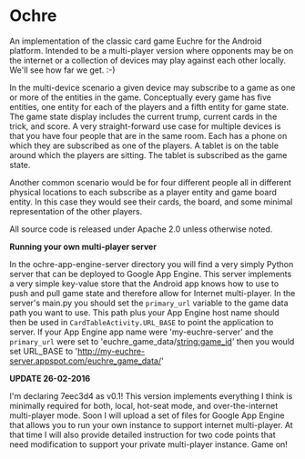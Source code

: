 # Ochre
An implementation of the classic card game Euchre for the Android platform. Intended to be a multi-player version where opponents may be on the internet or a collection of devices may play against each other locally. We'll see how far we get. :-)  

In the multi-device scenario a given device may subscribe to a game as one or more of the entities in the game. Conceptually every game has five entities, one entity for each of the players and a fifth entity for game state. The game state display includes the current trump, current cards in the trick, and score.  A very straight-forward use case for multiple devices is that you have four people that are in the same room. Each has a phone on which they are subscribed as one of the players. A tablet is on the table around which the players are sitting. The tablet is subscribed as the game state.  

Another common scenario would be for four different people all in different physical locations to each subscribe as a player entity and game board entity. In this case they would see their cards, the board, and some minimal representation of the other players.

All source code is released under Apache 2.0 unless otherwise noted.

**Running your own multi-player server**

In the ochre-app-engine-server directory you will find a very simply Python server that can be deployed to Google App Engine. This server implements a very simple key-value store that the Android app knows how to use to push and pull game state and therefore allow for Internet multi-player. In the server's main.py you should set the `primary_url` variable to the game data path you want to use. This path plus your App Engine host name should then be used in `CardTableActivity.URL_BASE` to point the application to server. If your App Engine app name were 'my-euchre-server' and the `primary_url` were set to 'euchre_game_data/<string:game_id>' then you would set URL_BASE to 'http://my-euchre-server.appspot.com/euchre_game_data/'

**UPDATE 26-02-2016**

I'm declaring 7eec3d4 as v0.1! This version implements everything I think is minimally required for both, local, hot-seat mode, and over-the-internet multi-player mode. Soon I will upload a set of files for Google App Engine that allows you to run your own instance to support internet multi-player. At that time I will also provide detailed instruction for two code points that need modification to support your private multi-player instance. Game on!

